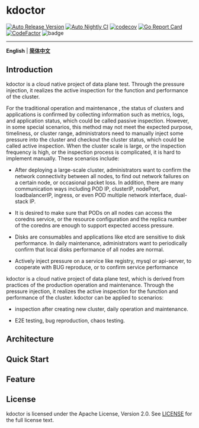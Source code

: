 # kdoctor
[![Auto Release Version](https://github.com/kdoctor-io/kdoctor/actions/workflows/auto-release.yaml/badge.svg)](https://github.com/kdoctor-io/kdoctor/actions/workflows/auto-release.yaml)
[![Auto Nightly CI](https://github.com/kdoctor-io/kdoctor/actions/workflows/auto-nightly-ci.yaml/badge.svg)](https://github.com/kdoctor-io/kdoctor/actions/workflows/auto-nightly-ci.yaml)
[![codecov](https://codecov.io/gh/kdoctor-io/kdoctor/branch/main/graph/badge.svg?token=rLmsuiBLM2)](https://codecov.io/gh/kdoctor-io/kdoctor)
[![Go Report Card](https://goreportcard.com/badge/github.com/kdoctor-io/kdoctor)](https://goreportcard.com/report/github.com/kdoctor-io/kdoctor)
[![CodeFactor](https://www.codefactor.io/repository/github/kdoctor-io/kdoctor/badge)](https://www.codefactor.io/repository/github/kdoctor-io/kdoctor)
![badge](https://img.shields.io/endpoint?url=https://gist.githubusercontent.com/ii2day/0300d0a99d701fec02909d843792e67d/raw/e2ereport.json)

***

**English** | [**简体中文**](./README-zh_CN.md)

## Introduction

kdoctor is a cloud native project of data plane test. Through the pressure injection, it realizes the active inspection for the function and performance of the cluster.

For the traditional operation and maintenance , the status of clusters and applications is confirmed by collecting information such as metrics, logs, and application status, 
which could be called passive inspection. However, in some special scenarios, this method may not meet the expected purpose, timeliness, or cluster range, 
administrators need to manually inject some pressure into the cluster and checkout the cluster status, which could be called active inspection. 
When the cluster scale is large, or the inspection frequency is high, or the inspection process is complicated, it is hard to implement  manually. These scenarios include:

* After deploying a large-scale cluster, administrators want to confirm the network connectivity between all nodes, to find out network failures on a certain 
    node, or occasional packet loss. In addition, there are many communication ways including POD IP, clusterIP, nodePort, loadbalancerIP, ingress, or even POD multiple network interface, dual-stack IP.

* It is desired to make sure that PODs on all nodes can access the coredns service, or the resource configuration and the replica number of the coredns are enough to support expected access pressure.

* Disks are consumables and applications like etcd are sensitive to disk performance. In daily maintenance, administrators want to periodically confirm that local disks performance of all nodes are normal.

* Actively inject pressure on a service like registry, mysql or api-server, to cooperate with BUG reproduce, or to confirm service performance

kdoctor is a cloud native project of data plane test, which is derived from practices of the production operation and maintenance. Through the pressure injection, it realizes the active inspection for the function and performance of the cluster. kdoctor can be applied to scenarios:

* inspection after creating new cluster, daily operation and maintenance. 

* E2E testing, bug reproduction, chaos testing.

## Architecture

## Quick Start

## Feature

## License

kdoctor is licensed under the Apache License, Version 2.0. See [LICENSE](./LICENSE) for the full license text.
